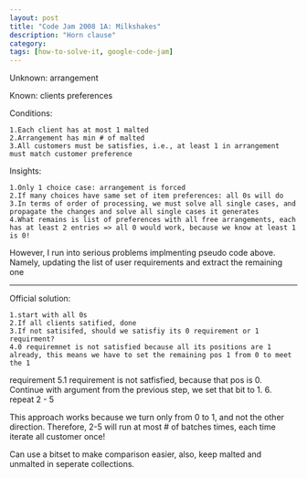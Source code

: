 ```yaml
---
layout: post
title: "Code Jam 2008 1A: Milkshakes"
description: "Horn clause"
category: 
tags: [how-to-solve-it, google-code-jam]
---
```

Unknown: arrangement

Known: clients preferences

Conditions:

    1.Each client has at most 1 malted
    2.Arrangement has min # of malted
    3.All customers must be satisfies, i.e., at least 1 in arrangement must match customer preference
 
Insights:

    1.Only 1 choice case: arrangement is forced
    2.If many choices have same set of item preferences: all 0s will do
    3.In terms of order of processing, we must solve all single cases, and propagate the changes and solve all single cases it generates
    4.What remains is list of preferences with all free arrangements, each has at least 2 entries => all 0 would work, because we know at least 1 is 0!

However, I run into serious problems implmenting pseudo code above. Namely, updating the list of user requirements and extract the remaining
one

------

Official solution:

    1.start with all 0s
    2.If all clients satified, done
    3.If not satisifed, should we satisfiy its 0 requirement or 1 requirment?
    4.0 requiremnet is not satisfied because all its positions are 1 already, this means we have to set the remaining pos 1 from 0 to meet the 1
requirement
    5.1 requirement is not satfisfied, because that pos is 0. Continue with argument from the previous step, we set that bit to 1. 
    6. repeat 2 - 5


This approach works because we turn only from 0 to 1, and not the other direction. Therefore, 2-5 will run at most # of batches times, each
time iterate all customer once!

Can use a bitset to make comparison easier, also, keep malted and unmalted in seperate collections.
